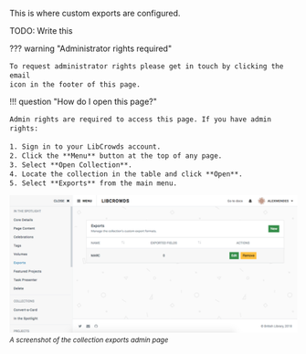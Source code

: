 This is where custom exports are configured.

TODO: Write this

??? warning "Administrator rights required"

    To request administrator rights please get in touch by clicking the email
    icon in the footer of this page.

!!! question "How do I open this page?"

    Admin rights are required to access this page. If you have admin rights:

    1. Sign in to your LibCrowds account.
    2. Click the **Menu** button at the top of any page.
    3. Select **Open Collection**.
    4. Locate the collection in the table and click **Open**.
    5. Select **Exports** from the main menu.

![A screenshot of the collection exports admin page](/assets/img/collection/exports.png?raw=true)
<br><small>*A screenshot of the collection exports admin page*</small>
